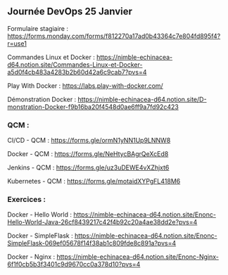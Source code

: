 ## Journée DevOps 25 Janvier

Formulaire stagiaire : https://forms.monday.com/forms/f812270a17ad0b43364c7e804fd895f4?r=use1

Commandes Linux et Docker : https://nimble-echinacea-d64.notion.site/Commandes-Linux-et-Docker-a5d0f4cb483a4283b2b60d42a6c9cab7?pvs=4

Play With Docker : https://labs.play-with-docker.com/

Démonstration Docker : https://nimble-echinacea-d64.notion.site/D-monstration-Docker-f9b16ba20f4548d0ae6ff9a7fd92c423

### QCM :

CI/CD - QCM : https://forms.gle/ormN1yNN1Up9LNNW8

Docker - QCM : https://forms.gle/NeHtycBAgrQeXcEd8

Jenkins - QCM : https://forms.gle/uz3uDEWE4vXZhjxt6

Kubernetes - QCM : https://forms.gle/motaidXYPgFL418M6

### Exercices :

Docker - Hello World : https://nimble-echinacea-d64.notion.site/Enonc-Hello-World-Java-26cf8439217c42f4b92c20a4ae38dd2e?pvs=4

Docker - SimpleFlask : https://nimble-echinacea-d64.notion.site/Enonc-SimpleFlask-069ef05678f14f38ab1c809fde8c891a?pvs=4

Docker - Nginx : https://nimble-echinacea-d64.notion.site/Enonc-Nginx-6f1f0cb5b3f3401c9d9670cc0a378d10?pvs=4
